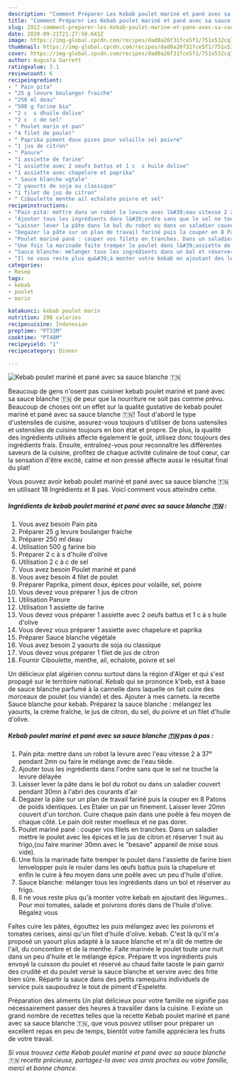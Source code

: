 ```yaml
---
description: "Comment Préparer Les Kebab poulet mariné et pané avec sa sauce blanche 🇹🇳"
title: "Comment Préparer Les Kebab poulet mariné et pané avec sa sauce blanche 🇹🇳"
slug: 2912-comment-preparer-les-kebab-poulet-marine-et-pane-avec-sa-sauce-blanche
date: 2020-09-21T21:27:50.641Z
image: https://img-global.cpcdn.com/recipes/dad0a26f31fce5f1/751x532cq70/kebab-poulet-marine-et-pane-avec-sa-sauce-blanche-🇹🇳-photo-principale-de-la-recette.jpg
thumbnail: https://img-global.cpcdn.com/recipes/dad0a26f31fce5f1/751x532cq70/kebab-poulet-marine-et-pane-avec-sa-sauce-blanche-🇹🇳-photo-principale-de-la-recette.jpg
cover: https://img-global.cpcdn.com/recipes/dad0a26f31fce5f1/751x532cq70/kebab-poulet-marine-et-pane-avec-sa-sauce-blanche-🇹🇳-photo-principale-de-la-recette.jpg
author: Augusta Garrett
ratingvalue: 3.1
reviewcount: 6
recipeingredient:
- " Pain pita"
- "25 g levure boulanger fraiche"
- "250 ml deau"
- "500 g farine bio"
- "2 c  s dhuile dolive"
- "2 c  c de sel"
- " Poulet marin et pan"
- "4 filet de poulet"
- " Paprika piment doux pices pour volaille sel poivre"
- "1 jus de citron"
- " Panure"
- "1 assiette de farine"
- "1 assiette avec 2 oeufs battus et 1 c  s huile dolive"
- "1 assiette avec chapelure et paprika"
- " Sauce blanche vgtale"
- "2 yaourts de soja ou classique"
- "1 filet de jus de citron"
- " Ciboulette menthe ail echalote poivre et sel"
recipeinstructions:
- "Pain pita: mettre dans un robot la levure avec l&#39;eau vitesse 2 à 37° pendant 2mn ou faire le mélange avec de l&#39;eau tiède."
- "Ajouter tous les ingrédients dans l&#39;ordre sans que le sel ne touche la levure délayée"
- "Laisser lever la pâte dans le bol du robot ou dans un saladier couvert pendant 30mn à l&#39;abri des courants d&#39;air"
- "Degazer la pâte sur un plan de travail fariné puis la couper en 8 Patons de poids identiques. Les Etaler un par un finement. Laisser lever 20mn couvert d&#39;un torchon. Cuire chaque pain dans une poêle à feu moyen de chaque côté. Le pain doit rester moelleux et ne pas dorer."
- "Poulet mariné pané : couper vos filets en tranches. Dans un saladier mettre le poulet avec les épices et le jus de citron et réserver 1 nuit au frigo,(ou faire mariner 30mn avec le &#34;besave&#34; appareil de mise sous vide)."
- "Une fois la marinade faite tremper le poulet dans l&#39;assiette de farine bien lenvelopper puis le rouler dans les œufs battus puis la chapelure et enfin le cuire à feu moyen dans une poêle avec un peu d&#39;huile d&#39;olive."
- "Sauce blanche: mélanger tous les ingrédients dans un bol et réserver au frigo."
- "Il ne vous reste plus qu&#39;à monter votre kebab en ajoutant des légumes.. Pour moi tomates, salade et poivrons dorés dans de l&#39;huile d&#39;olive. Régalez vous"
categories:
- Resep
tags:
- kebab
- poulet
- marin

katakunci: kebab poulet marin 
nutrition: 298 calories
recipecuisine: Indonesian
preptime: "PT33M"
cooktime: "PT48M"
recipeyield: "1"
recipecategory: Dinner

---
```



![Kebab poulet mariné et pané avec sa sauce blanche 🇹🇳](https://img-global.cpcdn.com/recipes/dad0a26f31fce5f1/751x532cq70/kebab-poulet-marine-et-pane-avec-sa-sauce-blanche-🇹🇳-photo-principale-de-la-recette.jpg)

Beaucoup de gens n'osent pas cuisiner kebab poulet mariné et pané avec sa sauce blanche 🇹🇳 de peur que la nourriture ne soit pas comme prévu. Beaucoup de choses ont un effet sur la qualité gustative de kebab poulet mariné et pané avec sa sauce blanche 🇹🇳! Tout d'abord le type d'ustensiles de cuisine, assurez-vous toujours d'utiliser de bons ustensiles et ustensiles de cuisine toujours en bon état et propre. De plus, la qualité des ingrédients utilisés affecte également le goût, utilisez donc toujours des ingrédients frais. Ensuite, entraînez-vous pour reconnaître les différentes saveurs de la cuisine, profitez de chaque activité culinaire de tout cœur, car la sensation d'être excité, calme et non pressé affecte aussi le résultat final du plat!

<!--inarticleads1-->

Vous pouvez avoir kebab poulet mariné et pané avec sa sauce blanche 🇹🇳 en utilisant 18 Ingrédients et 8 pas. Voici comment vous atteindre cette.

##### Ingrédients de kebab poulet mariné et pané avec sa sauce blanche 🇹🇳 :

1. Vous avez besoin  Pain pita
1. Préparer 25 g levure boulanger fraiche
1. Préparer 250 ml deau
1. Utilisation 500 g farine bio
1. Préparer 2 c à s d&#39;huile d&#39;olive
1. Utilisation 2 c à c de sel
1. Vous avez besoin  Poulet mariné et pané
1. Vous avez besoin 4 filet de poulet
1. Préparer  Paprika, piment doux, épices pour volaille, sel, poivre
1. Vous devez vous préparer 1 jus de citron
1. Utilisation  Panure
1. Utilisation 1 assiette de farine
1. Vous devez vous préparer 1 assiette avec 2 oeufs battus et 1 c à s huile d&#39;olive
1. Vous devez vous préparer 1 assiette avec chapelure et paprika
1. Préparer  Sauce blanche végétale
1. Vous avez besoin 2 yaourts de soja ou classique
1. Vous devez vous préparer 1 filet de jus de citron
1. Fournir  Ciboulette, menthe, ail, echalote, poivre et sel


Un délicieux plat algérien connu surtout dans la région d&#39;Alger et qui s&#39;est propagé sur le territoire national. Kebab qui se prononce k&#39;beb, est à base de sauce blanche parfumé à la cannelle dans laquelle on fait cuire des morceaux de poulet (ou viande) et des. Ajouter à mes carnets. la recette Sauce blanche pour kebab. Préparez la sauce blanche : mélangez les yaourts, la crème fraîche, le jus de citron, du sel, du poivre et un filet d&#39;huile d&#39;olive. 

<!--inarticleads2-->

##### Kebab poulet mariné et pané avec sa sauce blanche 🇹🇳 pas à pas :

1. Pain pita: mettre dans un robot la levure avec l&#39;eau vitesse 2 à 37° pendant 2mn ou faire le mélange avec de l&#39;eau tiède.
1. Ajouter tous les ingrédients dans l&#39;ordre sans que le sel ne touche la levure délayée
1. Laisser lever la pâte dans le bol du robot ou dans un saladier couvert pendant 30mn à l&#39;abri des courants d&#39;air
1. Degazer la pâte sur un plan de travail fariné puis la couper en 8 Patons de poids identiques. Les Etaler un par un finement. Laisser lever 20mn couvert d&#39;un torchon. Cuire chaque pain dans une poêle à feu moyen de chaque côté. Le pain doit rester moelleux et ne pas dorer.
1. Poulet mariné pané : couper vos filets en tranches. Dans un saladier mettre le poulet avec les épices et le jus de citron et réserver 1 nuit au frigo,(ou faire mariner 30mn avec le &#34;besave&#34; appareil de mise sous vide).
1. Une fois la marinade faite tremper le poulet dans l&#39;assiette de farine bien lenvelopper puis le rouler dans les œufs battus puis la chapelure et enfin le cuire à feu moyen dans une poêle avec un peu d&#39;huile d&#39;olive.
1. Sauce blanche: mélanger tous les ingrédients dans un bol et réserver au frigo.
1. Il ne vous reste plus qu&#39;à monter votre kebab en ajoutant des légumes.. Pour moi tomates, salade et poivrons dorés dans de l&#39;huile d&#39;olive. Régalez vous


Faîtes cuire les pâtes, égouttez les puis mélangez avec les poivrons et tomates cerises, ainsi qu&#39;un filet d&#39;huile d&#39;olive. kebab. C&#39;est là qu&#39;il m&#39;a proposé un yaourt plus adapté à la sauce blanche et m&#39;a dit de mettre de l&#39;ail, du concombre et de la menthe. Faite marinée le poulet toute une nuit dans un peu d&#39;huile et le mélange épice. Prépare tt vos ingrédients puis envoyé la cuisson du poulet et réservé au chaud faite taoste le pain garnir des crudité et du poulet versé la sauce blanche et servire avec des frite bien sûre. Répartir la sauce dans des petits ramequins individuels de service puis saupoudrez le tout de piment d&#39;Espelette. 

<!--inarticleads1-->

<p>
Préparation des aliments Un plat délicieux pour votre famille ne signifie pas nécessairement passer des heures à travailler dans la cuisine. Il existe un grand nombre de recettes telles que la recette Kebab poulet mariné et pané avec sa sauce blanche 🇹🇳, que vous pouvez utiliser pour préparer un excellent repas en peu de temps, bientôt votre famille appréciera les fruits de votre travail.
</p>

<p>
<i>Si vous trouvez cette Kebab poulet mariné et pané avec sa sauce blanche 🇹🇳 recette précieuse, partagez-la avec vos amis proches ou votre famille, merci et bonne chance.</i>
</p>
